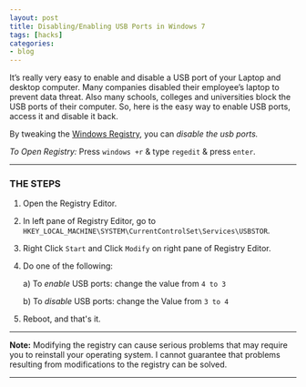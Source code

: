 ```yaml
---
layout: post
title: Disabling/Enabling USB Ports in Windows 7
tags: [hacks]
categories:
- blog
---
```

It’s really very easy to enable and disable a USB port of your Laptop and desktop
computer. Many companies disabled their employee’s laptop to prevent data threat. Also
many schools, colleges and universities block the USB ports of their computer. So, here is
the easy way to enable USB ports, access it and disable it back.

By tweaking the [Windows Registry](#), you can *disable the usb ports.*

*To Open Registry:* Press `windows +r` & type `regedit` & press `enter`.

---

### THE STEPS

1. Open the Registry Editor.

2. In left pane of Registry Editor, go to `HKEY_LOCAL_MACHINE\SYSTEM\CurrentControlSet\Services\USBSTOR`.

3. Right Click `Start` and Click `Modify` on right pane of Registry Editor.

4. Do one of the following:

	a) To *enable* USB ports: change the value from `4 to 3`
	
	b) To *disable* USB ports: change the Value from `3 to 4`

5. Reboot, and that's it.

---

**Note:** Modifying the registry can cause serious problems that may require you to
reinstall your operating system. I cannot guarantee that problems resulting from
modifications to the registry can be solved. 

---

